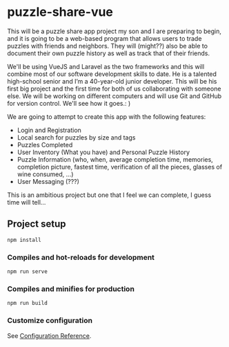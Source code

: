 # puzzle-share-vue
This will be a puzzle share app project my son and I are preparing to begin, and it is going to be a web-based program that allows users to trade puzzles with friends and neighbors. They will (might??) also be able to document their own puzzle history as well as track that of their friends.

We'll be using VueJS and Laravel as the two frameworks and this will combine most of our software development skills to date. He is a talented high-school senior and I’m a 40-year-old junior developer. This will be his first big project and the first time for both of us collaborating with someone else. We will be working on different computers and will use Git and GitHub for version control. We'll see how it goes.: )

We are going to attempt to create this app with the following features:
- Login and Registration
- Local search for puzzles by size and tags
- Puzzles Completed
- User Inventory (What you have) and Personal Puzzle History
- Puzzle Information (who, when, average completion time, memories, completion picture, fastest time, verification of all the pieces, glasses of wine consumed, …)
- User Messaging (???)

This is an ambitious project but one that I feel we can complete, I guess time will tell… 
## Project setup
```
npm install
```

### Compiles and hot-reloads for development
```
npm run serve
```

### Compiles and minifies for production
```
npm run build
```

### Customize configuration
See [Configuration Reference](https://cli.vuejs.org/config/).
